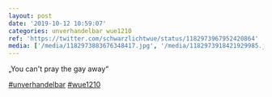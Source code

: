 ```yaml
---
layout: post
date: '2019-10-12 10:59:07'
categories: unverhandelbar wue1210
ref: 'https://twitter.com/schwarzlichtwue/status/1182973967952420864'
media: ['/media/1182973883676348417.jpg', '/media/1182973918421929985.jpg', '/media/1182973945965875200.jpg']
---
```

„You can't pray the gay away“

[#unverhandelbar](/t/unverhandelbar) [#wue1210](/t/wue1210) 
